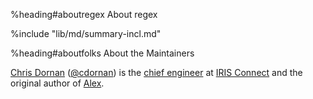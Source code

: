 %heading#aboutregex About regex

%include "lib/md/summary-incl.md"


%heading#aboutfolks About the Maintainers

[Chris Dornan](mailto:chris@chrisdornan.com) ([&#64;cdornan](https://twitter.com/CDornan))
is the [chief engineer](https://github.com/iconnect) at [IRIS Connect](http://www.irisconnect.co.uk/) and the
original author of [Alex](http://hackage.haskell.org/package/alex).
